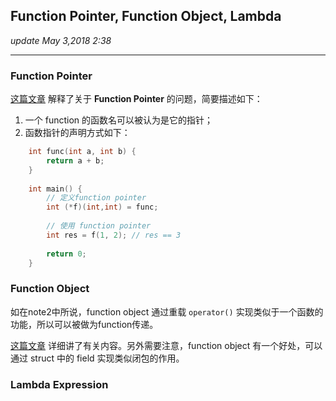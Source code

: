 ## Function Pointer, Function Object, Lambda
_update May 3,2018  2:38_

---
### Function Pointer
[这篇文章](https://stackoverflow.com/questions/840501/how-do-function-pointers-in-c-work?utm_medium=organic&utm_source=google_rich_qa&utm_campaign=google_rich_qa) 解释了关于 **Function Pointer** 的问题，简要描述如下：

1. 一个 function 的函数名可以被认为是它的指针；
2. 函数指针的声明方式如下：
```cpp
    int func(int a, int b) {
        return a + b;
    }
    
    int main() {
        // 定义function pointer
        int (*f)(int,int) = func;
        
        // 使用 function pointer
        int res = f(1, 2); // res == 3
        
        return 0;
    }
```

### Function Object
如在note2中所说，function object 通过重载 `operator()` 实现类似于一个函数的功能，所以可以被做为function传递。

[这篇文章](https://stackoverflow.com/questions/356950/c-functors-and-their-uses?utm_medium=organic&utm_source=google_rich_qa&utm_campaign=google_rich_qa) 详细讲了有关内容。另外需要注意，function object 有一个好处，可以通过 struct 中的 field 实现类似闭包的作用。

### Lambda Expression

